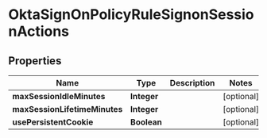

# OktaSignOnPolicyRuleSignonSessionActions


## Properties

| Name | Type | Description | Notes |
|------------ | ------------- | ------------- | -------------|
|**maxSessionIdleMinutes** | **Integer** |  |  [optional] |
|**maxSessionLifetimeMinutes** | **Integer** |  |  [optional] |
|**usePersistentCookie** | **Boolean** |  |  [optional] |



